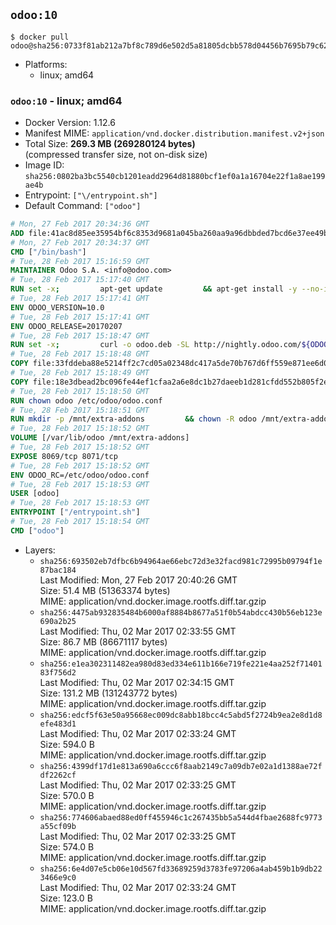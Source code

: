 ## `odoo:10`

```console
$ docker pull odoo@sha256:0733f81ab212a7bf8c789d6e502d5a81805dcbb578d04456b7695b79c624e60f
```

-	Platforms:
	-	linux; amd64

### `odoo:10` - linux; amd64

-	Docker Version: 1.12.6
-	Manifest MIME: `application/vnd.docker.distribution.manifest.v2+json`
-	Total Size: **269.3 MB (269280124 bytes)**  
	(compressed transfer size, not on-disk size)
-	Image ID: `sha256:0802ba3bc5540cb1201eadd2964d81880bcf1ef0a1a16704e22f1a8ae199ae4b`
-	Entrypoint: `["\/entrypoint.sh"]`
-	Default Command: `["odoo"]`

```dockerfile
# Mon, 27 Feb 2017 20:34:36 GMT
ADD file:41ac8d85ee35954bf6c8353d9681a045ba260aa9a96dbbded7bcd6e37ee49bea in / 
# Mon, 27 Feb 2017 20:34:37 GMT
CMD ["/bin/bash"]
# Tue, 28 Feb 2017 15:16:59 GMT
MAINTAINER Odoo S.A. <info@odoo.com>
# Tue, 28 Feb 2017 15:17:40 GMT
RUN set -x;         apt-get update         && apt-get install -y --no-install-recommends             ca-certificates             curl             node-less             python-gevent             python-pip             python-renderpm             python-support             python-watchdog         && curl -o wkhtmltox.deb -SL http://nightly.odoo.com/extra/wkhtmltox-0.12.1.2_linux-jessie-amd64.deb         && echo '40e8b906de658a2221b15e4e8cd82565a47d7ee8 wkhtmltox.deb' | sha1sum -c -         && dpkg --force-depends -i wkhtmltox.deb         && apt-get -y install -f --no-install-recommends         && apt-get purge -y --auto-remove -o APT::AutoRemove::RecommendsImportant=false -o APT::AutoRemove::SuggestsImportant=false npm         && rm -rf /var/lib/apt/lists/* wkhtmltox.deb         && pip install psycogreen==1.0
# Tue, 28 Feb 2017 15:17:41 GMT
ENV ODOO_VERSION=10.0
# Tue, 28 Feb 2017 15:17:41 GMT
ENV ODOO_RELEASE=20170207
# Tue, 28 Feb 2017 15:18:47 GMT
RUN set -x;         curl -o odoo.deb -SL http://nightly.odoo.com/${ODOO_VERSION}/nightly/deb/odoo_${ODOO_VERSION}.${ODOO_RELEASE}_all.deb         && echo '5d2fb0cc03fa0795a7b2186bb341caa74d372e82 odoo.deb' | sha1sum -c -         && dpkg --force-depends -i odoo.deb         && apt-get update         && apt-get -y install -f --no-install-recommends         && rm -rf /var/lib/apt/lists/* odoo.deb
# Tue, 28 Feb 2017 15:18:48 GMT
COPY file:33fddeba88e5214ff2c7cd05a02348dc417a5de70b767d6ff559e871ee6d046a in / 
# Tue, 28 Feb 2017 15:18:49 GMT
COPY file:18e3dbead2bc096fe44ef1cfaa2a6e8dc1b27daeeb1d281cfdd552b805f2e767 in /etc/odoo/ 
# Tue, 28 Feb 2017 15:18:50 GMT
RUN chown odoo /etc/odoo/odoo.conf
# Tue, 28 Feb 2017 15:18:51 GMT
RUN mkdir -p /mnt/extra-addons         && chown -R odoo /mnt/extra-addons
# Tue, 28 Feb 2017 15:18:52 GMT
VOLUME [/var/lib/odoo /mnt/extra-addons]
# Tue, 28 Feb 2017 15:18:52 GMT
EXPOSE 8069/tcp 8071/tcp
# Tue, 28 Feb 2017 15:18:52 GMT
ENV ODOO_RC=/etc/odoo/odoo.conf
# Tue, 28 Feb 2017 15:18:53 GMT
USER [odoo]
# Tue, 28 Feb 2017 15:18:53 GMT
ENTRYPOINT ["/entrypoint.sh"]
# Tue, 28 Feb 2017 15:18:54 GMT
CMD ["odoo"]
```

-	Layers:
	-	`sha256:693502eb7dfbc6b94964ae66ebc72d3e32facd981c72995b09794f1e87bac184`  
		Last Modified: Mon, 27 Feb 2017 20:40:26 GMT  
		Size: 51.4 MB (51363374 bytes)  
		MIME: application/vnd.docker.image.rootfs.diff.tar.gzip
	-	`sha256:4475ab932835484b6000af8884b8677a51f0b54abdcc430b56eb123e690a2b25`  
		Last Modified: Thu, 02 Mar 2017 02:33:55 GMT  
		Size: 86.7 MB (86671117 bytes)  
		MIME: application/vnd.docker.image.rootfs.diff.tar.gzip
	-	`sha256:e1ea302311482ea980d83ed334e611b166e719fe221e4aa252f7140183f756d2`  
		Last Modified: Thu, 02 Mar 2017 02:34:15 GMT  
		Size: 131.2 MB (131243772 bytes)  
		MIME: application/vnd.docker.image.rootfs.diff.tar.gzip
	-	`sha256:edcf5f63e50a95668ec009dc8abb18bcc4c5abd5f2724b9ea2e8d1d8efe483d1`  
		Last Modified: Thu, 02 Mar 2017 02:33:24 GMT  
		Size: 594.0 B  
		MIME: application/vnd.docker.image.rootfs.diff.tar.gzip
	-	`sha256:4399df17d1e813a690a6ccc6f8aab2149c7a09db7e02a1d1388ae72fdf2262cf`  
		Last Modified: Thu, 02 Mar 2017 02:33:25 GMT  
		Size: 570.0 B  
		MIME: application/vnd.docker.image.rootfs.diff.tar.gzip
	-	`sha256:774606abaed88ed0ff455946c1c267435bb5a544d4fbae2688fc9773a55cf09b`  
		Last Modified: Thu, 02 Mar 2017 02:33:25 GMT  
		Size: 574.0 B  
		MIME: application/vnd.docker.image.rootfs.diff.tar.gzip
	-	`sha256:6e4d07e5cb06e10d567fd33689259d3783fe97206a4ab459b1b9db223466e9c0`  
		Last Modified: Thu, 02 Mar 2017 02:33:24 GMT  
		Size: 123.0 B  
		MIME: application/vnd.docker.image.rootfs.diff.tar.gzip
